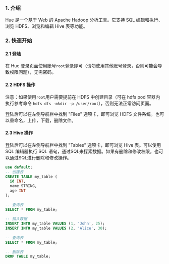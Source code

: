 ### 1. 介绍
Hue 是一个基于 Web 的 Apache Hadoop 分析工具。它支持 SQL 编辑和执行、浏览 HDFS、浏览和编辑 Hive 表等功能。


### 2. 快速开始

#### 2.1 登陆
在 Hue 登录页面使用账号`root`登录即可（请勿使用其他账号登录，否则可能会导致权限问题），无需密码。

#### 2.2 HDFS 操作
注意：如果使用`root`用户需要提前在 HDFS 中创建目录（可在 hdfs pod 容器内执行参考命令 `hdfs dfs -mkdir -p /user/root`），否则无法正常访问页面。 

登陆后可以在左侧导航栏中找到 "Files" 选项卡，即可浏览 HDFS 文件系统。也可以重命名，上传，下载，删除文件。

#### 2.3 Hive 操作
登陆后可以在左侧导航栏中找到 "Tables" 选项卡，即可浏览 Hive 表。可以使用 SQL 编辑器执行 SQL 语句，通过SQL来探索数据。如果有删除和修改权限，也可以通过SQL进行删除和修改操作。

```sql
use default;
-- 创建表
CREATE TABLE my_table (
  id INT,
  name STRING,
  age INT
);
 
-- 查询表
SELECT * FROM my_table;
 
-- 插入数据
INSERT INTO my_table VALUES (1, 'John', 25);
INSERT INTO my_table VALUES (2, 'Alice', 30);
 
-- 查询表
SELECT * FROM my_table;
 
-- 删除表
DROP TABLE my_table;

```





